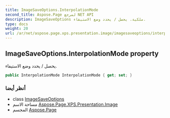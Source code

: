 ```yaml
---
title: ImageSaveOptions.InterpolationMode
second_title: Aspose.Page لمرجع NET API
description: ImageSaveOptions ملكية. يحصل / يحدد وضع الاستيفاء.
type: docs
weight: 20
url: /ar/net/aspose.page.xps.presentation.image/imagesaveoptions/interpolationmode/
---
```

## ImageSaveOptions.InterpolationMode property

يحصل / يحدد وضع الاستيفاء.

```csharp
public InterpolationMode InterpolationMode { get; set; }
```

### أنظر أيضا

* class [ImageSaveOptions](../)
* مساحة الاسم [Aspose.Page.XPS.Presentation.Image](../../imagesaveoptions/)
* المجسم [Aspose.Page](../../../)


